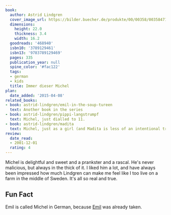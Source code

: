 ```yaml
---
book:
  author: Astrid Lindgren
  cover_image_url: https://bilder.buecher.de/produkte/00/00358/00358471z.jpg
  dimensions:
    height: 22.0
    thickness: 3.4
    width: 16.2
  goodreads: '468940'
  isbn10: '3789129461'
  isbn13: '9783789129469'
  pages: 335
  publication_year: null
  spine_color: '#fac122'
  tags:
  - german
  - kids
  title: Immer dieser Michel
plan:
  date_added: '2015-04-08'
related_books:
- book: astrid-lindgren/emil-in-the-soup-tureen
  text: Another book in the series
- book: astrid-lindgren/pippi-langstrumpf
  text: Michel, just dialled to 11.
- book: astrid-lindgren/madita
  text: Michel, just as a girl (and Madita is less of an intentional troublemaker).
review:
  date_read:
  - 2001-12-01
  rating: 4
---
```


Michel is delightful and sweet and a prankster and a rascal. He's never malicious, but always in the thick of it. I
liked him a lot, and have always been impressed how much Lindgren can make me feel like I too live on a farm in the
middle of Sweden. It's all so real and true.

## Fun Fact

Emil is called Michel in German, because [Emil](https://books.rixx.de/erich-kastner/emil-and-the-detectives) was already
taken.
